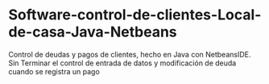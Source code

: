 # Software-control-de-clientes-Local-de-casa-Java-Netbeans
Control de deudas y pagos de clientes, hecho en Java con NetbeansIDE. Sin Terminar el control de entrada de datos y modificación de deuda cuando se registra un pago
